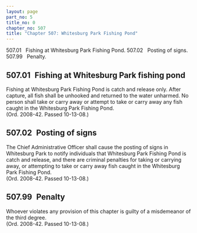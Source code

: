 ```yaml
---
layout: page
part_no: 5
title_no: 0
chapter_no: 507
title: "Chapter 507: Whitesburg Park Fishing Pond"
---
```


507.01   Fishing at Whitesburg Park Fishing Pond.
507.02   Posting of signs.
507.99   Penalty.

## 507.01   Fishing at Whitesburg Park fishing pond

Fishing at Whitesburg Park Fishing Pond is catch and release only. After
capture, all fish shall be unhooked and returned to the water unharmed. No
person shall take or carry away or attempt to take or carry away any fish
caught in the Whitesburg Park Fishing Pond.  
(Ord. 2008-42. Passed 10-13-08.)

## 507.02   Posting of signs

The Chief Administrative Officer shall cause the posting of signs in
Whitesburg Park to notify individuals that Whitesburg Park Fishing Pond is
catch and release, and there are criminal penalties for taking or carrying
away, or attempting to take or carry away fish caught in the Whitesburg Park
Fishing Pond.  
(Ord. 2008-42. Passed 10-13-08.)

## 507.99   Penalty

Whoever violates any provision of this chapter is guilty of a misdemeanor of
the third degree.  
(Ord. 2008-42. Passed 10-13-08.)
